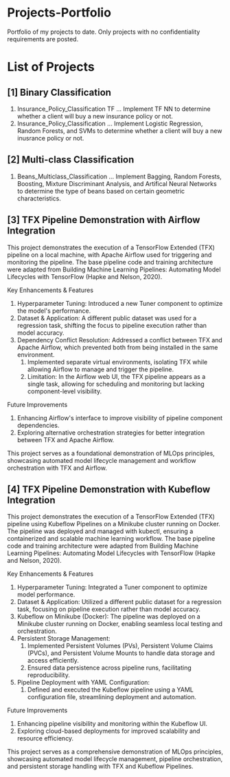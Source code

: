 # Projects-Portfolio
Portfolio of my projects to date. Only projects with no confidentiality requirements are posted.

List of Projects
================
[1] Binary Classification
-------------------------
 1. Insurance_Policy_Classification TF ... Implement TF NN to determine whether a client will buy a new insurance policy or not.
 2. Insurance_Policy_Classification    ... Implement Logistic Regression, Random Forests, and SVMs to determine whether a client will buy a new inusrance policy or not.
 
 [2] Multi-class Classification
 ------------------------------
 1. Beans_Multiclass_Classification ... Implement Bagging, Random Forests, Boosting, Mixture Discriminant Analysis, and Artifical Neural Networks to determine the type of beans based on certain geometric characteristics.

 [3] TFX Pipeline Demonstration with Airflow Integration
 ------------------------------------------------------
This project demonstrates the execution of a TensorFlow Extended (TFX) pipeline on a local machine, with Apache Airflow used for triggering and monitoring the pipeline. The base pipeline code and training architecture were adapted from Building Machine Learning Pipelines: Automating Model Lifecycles with TensorFlow (Hapke and Nelson, 2020).

Key Enhancements & Features
1. Hyperparameter Tuning: Introduced a new Tuner component to optimize the model's performance.
2. Dataset & Application: A different public dataset was used for a regression task, shifting the focus to pipeline execution rather than model accuracy.
3. Dependency Conflict Resolution: Addressed a conflict between TFX and Apache Airflow, which prevented both from being installed in the same environment.
    1. Implemented separate virtual environments, isolating TFX while allowing Airflow to manage and trigger the pipeline.
    2. Limitation: In the Airflow web UI, the TFX pipeline appears as a single task, allowing for scheduling and monitoring but lacking component-level visibility.

Future Improvements
1. Enhancing Airflow's interface to improve visibility of pipeline component dependencies.
2. Exploring alternative orchestration strategies for better integration between TFX and Apache Airflow.

This project serves as a foundational demonstration of MLOps principles, showcasing automated model lifecycle management and workflow orchestration with TFX and Airflow.

 [4] TFX Pipeline Demonstration with Kubeflow Integration
 ------------------------------------------------------
This project demonstrates the execution of a TensorFlow Extended (TFX) pipeline using Kubeflow Pipelines on a Minikube cluster running on Docker. The pipeline was deployed and managed with kubectl, ensuring a containerized and scalable machine learning workflow. The base pipeline code and training architecture were adapted from Building Machine Learning Pipelines: Automating Model Lifecycles with TensorFlow (Hapke and Nelson, 2020).

Key Enhancements & Features
1. Hyperparameter Tuning: Integrated a Tuner component to optimize model performance.
2. Dataset & Application: Utilized a different public dataset for a regression task, focusing on pipeline execution rather than model accuracy.
3. Kubeflow on Minikube (Docker): The pipeline was deployed on a Minikube cluster running on Docker, enabling seamless local testing and orchestration.
4. Persistent Storage Management:
    1. Implemented Persistent Volumes (PVs), Persistent Volume Claims (PVCs), and Persistent Volume Mounts to handle data storage and access efficiently.
    2. Ensured data persistence across pipeline runs, facilitating reproducibility.
5. Pipeline Deployment with YAML Configuration:
    1. Defined and executed the Kubeflow pipeline using a YAML configuration file, streamlining deployment and automation.

Future Improvements
1. Enhancing pipeline visibility and monitoring within the Kubeflow UI.
2. Exploring cloud-based deployments for improved scalability and resource efficiency.

This project serves as a comprehensive demonstration of MLOps principles, showcasing automated model lifecycle management, pipeline orchestration, and persistent storage handling with TFX and Kubeflow Pipelines.